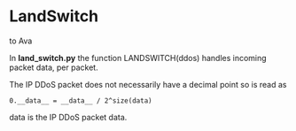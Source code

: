 # LandSwitch
to Ava

In __land_switch.py__ the function LANDSWITCH(ddos) handles incoming packet data, per packet.

The IP DDoS packet does not necessarily have a decimal point so is read as

    0.__data__ = __data__ / 2^size(data)
    
data is the IP DDoS packet data.
